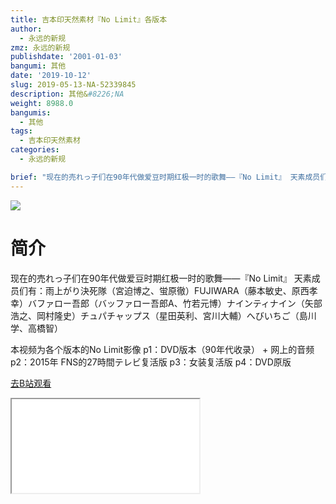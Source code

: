 ```yaml
---
title: 吉本印天然素材『No Limit』各版本
author:
  - 永远的新规
zmz: 永远的新规
publishdate: '2001-01-03'
bangumi: 其他
date: '2019-10-12'
slug: 2019-05-13-NA-52339845
description: 其他&#8226;NA
weight: 8988.0
bangumis:
  - 其他
tags:
  - 吉本印天然素材
categories:
  - 永远的新规

brief: "现在的売れっ子们在90年代做爱豆时期红极一时的歌舞——『No Limit』 天素成员们有：雨上がり決死隊（宮迫博之、蛍原徹）FUJIWARA（藤本敏史、原西孝幸）バファロー吾郎（バッファロー吾郎A、竹若元博）ナインティナイン（矢部浩之、岡村隆史）チュパチャップス（星田英利、宮川大輔）へびいちご（島川学、高橋智） 本视频为各个版本的No Limit影像 p1：DVD版本（90年代收录） + 网上的音频 p2：2015年 FNS的27時間テレビ复活版 p3：女装复活版 p4：DVD原版"
---
```

![](https://raw.githubusercontent.com/tcgriffith/owaraisite/master/static/tmpimg/cb76d55b9910ca334f8e1ddcc95039d0715b61e9.jpg.480.jpg)
# 简介  
现在的売れっ子们在90年代做爱豆时期红极一时的歌舞——『No Limit』
天素成员们有：雨上がり決死隊（宮迫博之、蛍原徹）FUJIWARA（藤本敏史、原西孝幸）バファロー吾郎（バッファロー吾郎A、竹若元博）ナインティナイン（矢部浩之、岡村隆史）チュパチャップス（星田英利、宮川大輔）へびいちご（島川学、高橋智）

本视频为各个版本的No Limit影像
p1：DVD版本（90年代收录） +  网上的音频
p2：2015年 FNS的27時間テレビ复活版
p3：女装复活版
p4：DVD原版  

[去B站观看](https://www.bilibili.com/video/av52339845/)
<div class ="resp-container"><iframe class="testiframe" src="//player.bilibili.com/player.html?aid=52339845"", scrolling="no", allowfullscreen="true" > </iframe></div> 
